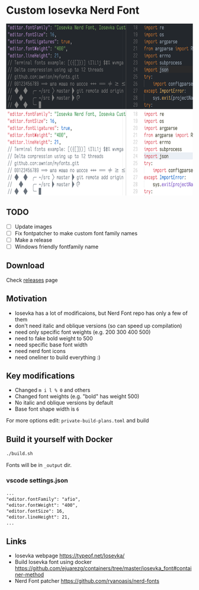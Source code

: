 # Custom Iosevka Nerd Font

<p float="left">
  <img src="https://github.com/awnion/custom-iosevka-nerd-font/raw/master/docs/imgs/iosevka-custom-dark.png" alt="" height="230px">
  <img src="https://github.com/awnion/custom-iosevka-nerd-font/raw/master/docs/imgs/iosevka-custom-light.png" alt="" height="230px">
</p>

## TODO

- [ ] Update images
- [ ] Fix fontpatcher to make custom font family names
- [ ] Make a release
- [ ] Windows friendly fontfamily name

## Download

Check [releases](https://github.com/awnion/custom-iosevka-nerd-font/releases) page

## Motivation

- Iosevka has a lot of modificaions, but Nerd Font repo has only a few of them
- don't need italic and oblique versions (so can speed up compilation)
- need only specific font weights (e.g. 200 300 400 500)
- need to fake bold weight to 500
- need specific base font width
- need nerd font icons
- need oneliner to build everything :)

## Key modifications

- Changed `m i l % 0` and others
- Changed font weights (e.g. "bold" has weight 500)
- No italic and oblique versions by default
- Base font shape width is `6`

For more options edit: `private-build-plans.toml` and build

## Build it yourself with Docker

```bash
./build.sh
```

Fonts will be in `_output` dir.

### vscode settings.json

```jsonc
...
"editor.fontFamily": "afio",
"editor.fontWeight": "400",
"editor.fontSize": 16,
"editor.lineHeight": 21,
...
```

## Links

- Iosevka webpage <https://typeof.net/Iosevka/>
- Build Iosevka font using docker <https://github.com/ejuarezg/containers/tree/master/iosevka_font#container-method>
- Nerd Font patcher <https://github.com/ryanoasis/nerd-fonts>
